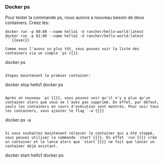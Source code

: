 ### Docker ps

Pour tester la commande ps, nous aurons a nouveau besoin de deux containers. Créez les:
```
docker run -p 80:80 --name hello1 -d rancher/hello-world:latest
docker run -p 81:80 --name hello2 -d rancher/hello-world:latest
```{{exec}}

Comme nous l'avons vu plus tôt, vous pouvez voir la liste des containers via un simple `ps`{{}}.
```
docker ps
```{{exec}}

Stopez maintenant le premier container:
```
docker stop hello1
docker ps
```{{exec}}

Après un nouveau `ps`{{}}, vous pouvez voir qu'il n'y a plus qu'un container alors que vous ne l'avez pas supprimé. En effet, par défaut, seuls les containers en cours d'exécution sont montrés. Pour voir tous les containers, vous ajouter le flag `-a`{{}} 
```
docker ps -a
```{{exec}}

Si vous souhaitez maintenant relancer le container qui a été stoppé, vous pouvez utiliser la commande `start`{{}}. En effet `run`{{}} crée un container et le lance alors que `start`{{}} ne fait que lancer un container déjà existant.
```
docker start hello1
docker ps
```{{exec}}
